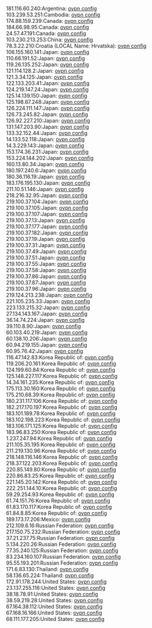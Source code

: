 181.116.60.240:Argentina: [ovpn config](vpn/181_116_60_240.ovpn)  
103.239.53.251:Cambodia: [ovpn config](vpn/103_239_53_251.ovpn)  
174.88.159.239:Canada: [ovpn config](vpn/174_88_159_239.ovpn)  
184.66.98.95:Canada: [ovpn config](vpn/184_66_98_95.ovpn)  
24.57.47.191:Canada: [ovpn config](vpn/24_57_47_191.ovpn)  
103.230.213.253:China: [ovpn config](vpn/103_230_213_253.ovpn)  
78.3.22.210:Croatia (LOCAL Name: Hrvatska): [ovpn config](vpn/78_3_22_210.ovpn)  
106.155.160.141:Japan: [ovpn config](vpn/106_155_160_141.ovpn)  
110.66.191.52:Japan: [ovpn config](vpn/110_66_191_52.ovpn)  
119.26.135.252:Japan: [ovpn config](vpn/119_26_135_252.ovpn)  
121.114.128.2:Japan: [ovpn config](vpn/121_114_128_2.ovpn)  
121.3.34.125:Japan: [ovpn config](vpn/121_3_34_125.ovpn)  
122.133.203.41:Japan: [ovpn config](vpn/122_133_203_41.ovpn)  
124.219.147.24:Japan: [ovpn config](vpn/124_219_147_24.ovpn)  
125.14.139.150:Japan: [ovpn config](vpn/125_14_139_150.ovpn)  
125.198.67.248:Japan: [ovpn config](vpn/125_198_67_248.ovpn)  
126.224.111.147:Japan: [ovpn config](vpn/126_224_111_147.ovpn)  
126.73.245.82:Japan: [ovpn config](vpn/126_73_245_82.ovpn)  
126.92.227.210:Japan: [ovpn config](vpn/126_92_227_210.ovpn)  
131.147.203.90:Japan: [ovpn config](vpn/131_147_203_90.ovpn)  
133.32.152.44:Japan: [ovpn config](vpn/133_32_152_44.ovpn)  
14.133.52.118:Japan: [ovpn config](vpn/14_133_52_118.ovpn)  
14.3.229.143:Japan: [ovpn config](vpn/14_3_229_143.ovpn)  
153.174.36.231:Japan: [ovpn config](vpn/153_174_36_231.ovpn)  
153.224.144.202:Japan: [ovpn config](vpn/153_224_144_202.ovpn)  
160.13.80.34:Japan: [ovpn config](vpn/160_13_80_34.ovpn)  
180.197.240.6:Japan: [ovpn config](vpn/180_197_240_6.ovpn)  
180.36.116.19:Japan: [ovpn config](vpn/180_36_116_19.ovpn)  
183.176.195.130:Japan: [ovpn config](vpn/183_176_195_130.ovpn)  
211.10.51.146:Japan: [ovpn config](vpn/211_10_51_146.ovpn)  
218.216.32.95:Japan: [ovpn config](vpn/218_216_32_95.ovpn)  
219.100.37.104:Japan: [ovpn config](vpn/219_100_37_104.ovpn)  
219.100.37.105:Japan: [ovpn config](vpn/219_100_37_105.ovpn)  
219.100.37.107:Japan: [ovpn config](vpn/219_100_37_107.ovpn)  
219.100.37.13:Japan: [ovpn config](vpn/219_100_37_13.ovpn)  
219.100.37.177:Japan: [ovpn config](vpn/219_100_37_177.ovpn)  
219.100.37.182:Japan: [ovpn config](vpn/219_100_37_182.ovpn)  
219.100.37.19:Japan: [ovpn config](vpn/219_100_37_19.ovpn)  
219.100.37.31:Japan: [ovpn config](vpn/219_100_37_31.ovpn)  
219.100.37.49:Japan: [ovpn config](vpn/219_100_37_49.ovpn)  
219.100.37.51:Japan: [ovpn config](vpn/219_100_37_51.ovpn)  
219.100.37.55:Japan: [ovpn config](vpn/219_100_37_55.ovpn)  
219.100.37.58:Japan: [ovpn config](vpn/219_100_37_58.ovpn)  
219.100.37.86:Japan: [ovpn config](vpn/219_100_37_86.ovpn)  
219.100.37.87:Japan: [ovpn config](vpn/219_100_37_87.ovpn)  
219.100.37.96:Japan: [ovpn config](vpn/219_100_37_96.ovpn)  
219.124.213.238:Japan: [ovpn config](vpn/219_124_213_238.ovpn)  
221.105.235.33:Japan: [ovpn config](vpn/221_105_235_33.ovpn)  
223.133.215.32:Japan: [ovpn config](vpn/223_133_215_32.ovpn)  
27.134.143.167:Japan: [ovpn config](vpn/27_134_143_167.ovpn)  
36.14.74.224:Japan: [ovpn config](vpn/36_14_74_224.ovpn)  
39.110.8.90:Japan: [ovpn config](vpn/39_110_8_90.ovpn)  
60.103.40.219:Japan: [ovpn config](vpn/60_103_40_219.ovpn)  
60.138.10.206:Japan: [ovpn config](vpn/60_138_10_206.ovpn)  
60.94.219.155:Japan: [ovpn config](vpn/60_94_219_155.ovpn)  
60.95.76.42:Japan: [ovpn config](vpn/60_95_76_42.ovpn)  
116.47.142.83:Korea Republic of: [ovpn config](vpn/116_47_142_83.ovpn)  
119.206.20.161:Korea Republic of: [ovpn config](vpn/119_206_20_161.ovpn)  
124.199.60.84:Korea Republic of: [ovpn config](vpn/124_199_60_84.ovpn)  
125.148.227.117:Korea Republic of: [ovpn config](vpn/125_148_227_117.ovpn)  
14.34.161.235:Korea Republic of: [ovpn config](vpn/14_34_161_235.ovpn)  
175.113.30.160:Korea Republic of: [ovpn config](vpn/175_113_30_160.ovpn)  
175.210.68.39:Korea Republic of: [ovpn config](vpn/175_210_68_39.ovpn)  
180.231.117.106:Korea Republic of: [ovpn config](vpn/180_231_117_106.ovpn)  
182.217.170.197:Korea Republic of: [ovpn config](vpn/182_217_170_197.ovpn)  
183.101.189.78:Korea Republic of: [ovpn config](vpn/183_101_189_78.ovpn)  
183.102.198.223:Korea Republic of: [ovpn config](vpn/183_102_198_223.ovpn)  
183.106.171.125:Korea Republic of: [ovpn config](vpn/183_106_171_125.ovpn)  
183.96.83.250:Korea Republic of: [ovpn config](vpn/183_96_83_250.ovpn)  
1.237.247.94:Korea Republic of: [ovpn config](vpn/1_237_247_94.ovpn)  
211.105.35.195:Korea Republic of: [ovpn config](vpn/211_105_35_195.ovpn)  
211.219.130.96:Korea Republic of: [ovpn config](vpn/211_219_130_96.ovpn)  
218.148.116.146:Korea Republic of: [ovpn config](vpn/218_148_116_146.ovpn)  
218.37.122.203:Korea Republic of: [ovpn config](vpn/218_37_122_203.ovpn)  
220.85.149.80:Korea Republic of: [ovpn config](vpn/220_85_149_80.ovpn)  
220.86.83.25:Korea Republic of: [ovpn config](vpn/220_86_83_25.ovpn)  
221.145.20.142:Korea Republic of: [ovpn config](vpn/221_145_20_142.ovpn)  
222.251.144.10:Korea Republic of: [ovpn config](vpn/222_251_144_10.ovpn)  
59.29.254.93:Korea Republic of: [ovpn config](vpn/59_29_254_93.ovpn)  
61.74.151.76:Korea Republic of: [ovpn config](vpn/61_74_151_76.ovpn)  
61.83.170.117:Korea Republic of: [ovpn config](vpn/61_83_170_117.ovpn)  
61.84.8.85:Korea Republic of: [ovpn config](vpn/61_84_8_85.ovpn)  
189.173.17.206:Mexico: [ovpn config](vpn/189_173_17_206.ovpn)  
212.109.6.16:Russian Federation: [ovpn config](vpn/212_109_6_16.ovpn)  
217.150.75.232:Russian Federation: [ovpn config](vpn/217_150_75_232.ovpn)  
37.21.237.75:Russian Federation: [ovpn config](vpn/37_21_237_75.ovpn)  
5.134.220.26:Russian Federation: [ovpn config](vpn/5_134_220_26.ovpn)  
77.35.240.125:Russian Federation: [ovpn config](vpn/77_35_240_125.ovpn)  
83.234.160.107:Russian Federation: [ovpn config](vpn/83_234_160_107.ovpn)  
95.55.193.201:Russian Federation: [ovpn config](vpn/95_55_193_201.ovpn)  
171.6.83.130:Thailand: [ovpn config](vpn/171_6_83_130.ovpn)  
58.136.65.224:Thailand: [ovpn config](vpn/58_136_65_224.ovpn)  
172.91.178.244:United States: [ovpn config](vpn/172_91_178_244.ovpn)  
23.137.255.116:United States: [ovpn config](vpn/23_137_255_116.ovpn)  
38.18.78.91:United States: [ovpn config](vpn/38_18_78_91.ovpn)  
38.59.219.28:United States: [ovpn config](vpn/38_59_219_28.ovpn)  
67.164.38.112:United States: [ovpn config](vpn/67_164_38_112.ovpn)  
67.168.16.166:United States: [ovpn config](vpn/67_168_16_166.ovpn)  
68.111.177.205:United States: [ovpn config](vpn/68_111_177_205.ovpn)  
